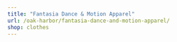 ```yaml
---
title: "Fantasia Dance & Motion Apparel"
url: /oak-harbor/fantasia-dance-and-motion-apparel/
shop: clothes
---
```


